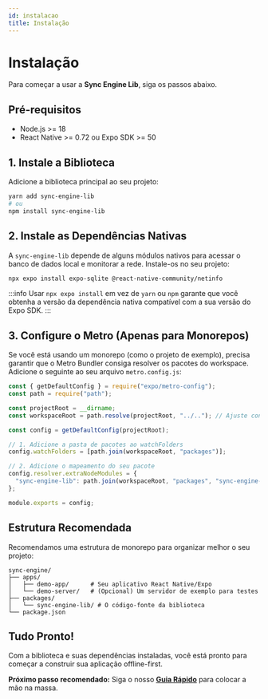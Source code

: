 ```yaml
---
id: instalacao
title: Instalação
---
```


# Instalação

Para começar a usar a **Sync Engine Lib**, siga os passos abaixo.

## Pré-requisitos

- Node.js >= 18
- React Native >= 0.72 ou Expo SDK >= 50

## 1. Instale a Biblioteca

Adicione a biblioteca principal ao seu projeto:

```bash
yarn add sync-engine-lib
# ou
npm install sync-engine-lib
```

## 2. Instale as Dependências Nativas

A `sync-engine-lib` depende de alguns módulos nativos para acessar o banco de dados local e monitorar a rede. Instale-os no seu projeto:

```bash
npx expo install expo-sqlite @react-native-community/netinfo
```

:::info
Usar `npx expo install` em vez de `yarn` ou `npm` garante que você obtenha a versão da dependência nativa compatível com a sua versão do Expo SDK.
:::

## 3. Configure o Metro (Apenas para Monorepos)

Se você está usando um monorepo (como o projeto de exemplo), precisa garantir que o Metro Bundler consiga resolver os pacotes do workspace. Adicione o seguinte ao seu arquivo `metro.config.js`:

```javascript title="apps/demo-app/metro.config.js"
const { getDefaultConfig } = require("expo/metro-config");
const path = require("path");

const projectRoot = __dirname;
const workspaceRoot = path.resolve(projectRoot, "../.."); // Ajuste conforme sua estrutura

const config = getDefaultConfig(projectRoot);

// 1. Adicione a pasta de pacotes ao watchFolders
config.watchFolders = [path.join(workspaceRoot, "packages")];

// 2. Adicione o mapeamento do seu pacote
config.resolver.extraNodeModules = {
  "sync-engine-lib": path.join(workspaceRoot, "packages", "sync-engine-lib"),
};

module.exports = config;
```

## Estrutura Recomendada

Recomendamos uma estrutura de monorepo para organizar melhor o seu projeto:

```
sync-engine/
├── apps/
│   ├── demo-app/      # Seu aplicativo React Native/Expo
│   └── demo-server/   # (Opcional) Um servidor de exemplo para testes
├── packages/
│   └── sync-engine-lib/ # O código-fonte da biblioteca
└── package.json
```

## Tudo Pronto!

Com a biblioteca e suas dependências instaladas, você está pronto para começar a construir sua aplicação offline-first.

**Próximo passo recomendado:** Siga o nosso **[Guia Rápido](/docs/guia-rapido/construindo-um-app-de-todos)** para colocar a mão na massa.
